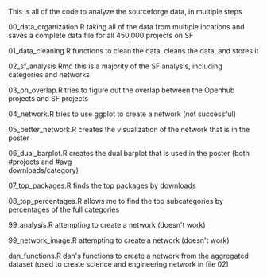 This is all of the code to analyze the sourceforge data, in multiple steps

00_data_organization.R
  taking all of the data from multiple locations and saves a complete data file for   all 450,000 projects on SF

01_data_cleaning.R
  functions to clean the data, cleans the data, and stores it
  
02_sf_analysis.Rmd
  this is a majority of the SF analysis, including categories and networks

03_oh_overlap.R
  tries to figure out the overlap between the Openhub projects and SF projects

04_network.R
  tries to use ggplot to create a network (not successful)

05_better_network.R
  creates the visualization of the network that is in the poster
  
06_dual_barplot.R
  creates the dual barplot that is used in the poster (both #projects and #avg   
  downloads/category)

07_top_packages.R
  finds the top packages by downloads

08_top_percentages.R
  allows me to find the top subcategories by percentages of the full categories

99_analysis.R
  attempting to create a network (doesn't work)

99_network_image.R
  attempting to create a network (doesn't work)

dan_functions.R
  dan's functions to create a network from the aggregated dataset (used to create 
  science and engineering network in file 02)
